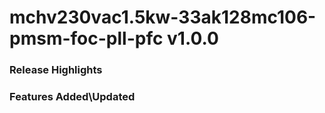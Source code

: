 # mchv230vac1.5kw-33ak128mc106-pmsm-foc-pll-pfc v1.0.0
### Release Highlights



### Features Added\Updated



